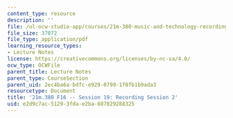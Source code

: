 ```yaml
---
content_type: resource
description: ''
file: /ol-ocw-studio-app/courses/21m-380-music-and-technology-recording-techniques-and-audio-production-fall-2016/e2d9c7ac51293fdae2ba607829288325_MIT21M_380F16_ses19_note.pdf
file_size: 37872
file_type: application/pdf
learning_resource_types:
- Lecture Notes
license: https://creativecommons.org/licenses/by-nc-sa/4.0/
ocw_type: OCWFile
parent_title: Lecture Notes
parent_type: CourseSection
parent_uid: 2ec4ba6a-bdfc-e929-0799-1f8fb1b9ada3
resourcetype: Document
title: '21m.380 F16 -- Session 19: Recording Session 2'
uid: e2d9c7ac-5129-3fda-e2ba-607829288325
---
```

